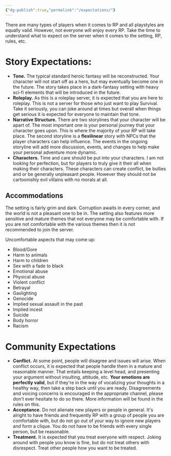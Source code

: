 ```yaml
---
{"dg-publish":true,"permalink":"/expectations/"}
---
```


There are many types of players when it comes to RP and all playstyles are equally valid. However, not everyone will enjoy every RP. Take the time to understand what to expect on the server when it comes to the setting, RP, rules, etc.

# Story Expectations:

- **Tone.** The typical standard heroic fantasy will be reconstructed. Your character will not start off as a hero, but may eventually become one in the future. The story takes place in a dark-fantasy setting with heavy sci-fi elements that will be introduced in the future.
- **Roleplay.** As this is a roleplay server, it is expected that you are here to roleplay. This is not a server for those who just want to play Survival. Take it seriously, you can joke around at times but overall when things get serious it is expected for everyone to maintain that tone.
- **Narrative Structure.** There are two storylines that your character will be apart of. The most important one is your personal journey that your character goes upon. This is where the majority of your RP will take place. The second storyline is a **flexilinear** story with NPCs that the player characters can help influence. The events in the ongoing storyline will add more discussion, events, and changes to help make your personal adventure more dynamic.
- **Characters.** Time and care should be put into your characters. I am not looking for perfection, but for players to truly give it their all when making their characters. These characters can create conflict, be bullies and or be generally unpleasant people. However they should not be cartoonishly evil villains with no morals at all.
  
## Accommodations

The setting is fairly grim and dark. Corruption awaits in every corner, and the world is not a pleasant one to be in. The setting also features more sensitive and mature themes that not everyone may be comfortable with. If you are not comfortable with the various themes then it is not recommended to join the server.

Uncomfortable aspects that may come up:

- Blood/Gore
- Harm to animals
- Harm to children
- Sex with a fade to black
- Emotional abuse
- Physical abuse
- Violent conflict
- Betrayal
- Gaslighting
- Genocide
- Implied sexual assault in the past
- Implied incest
- Suicide
- Body horror
- Racism

# Community Expectations

- **Conflict.** At some point, people will disagree and issues will arise. When conflict occurs, it is expected that people handle them in a mature and reasonable manner. That entails keeping a level head, and presenting your argument without insulting, attitude, etc. **Your emotions are perfectly valid**, but if they're in the way of vocalizing your thoughts in a healthy way, then take a step back until you are ready. Disagreements and voicing concerns is encouraged in the appropriate channel, please don't ever hesitate to do so there. More information will be found in the rules on this.
- **Acceptance.** Do not alienate new players or people in general. It's alright to have friends and frequently RP with a group of people you are comfortable with, but do not go out of your way to ignore new players and form a clique. You do not have to be friends with every single person, but be reasonable.
- **Treatment.** It is expected that you treat everyone with respect. Joking around with people you know is fine, but do not treat others with disrespect. Treat other people how you want to be treated.